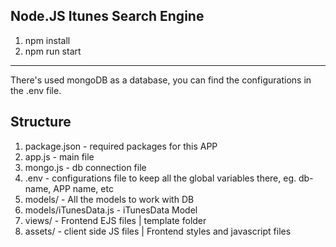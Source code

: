 Node.JS Itunes Search Engine
-----

1. npm install
2. npm run start

-------

There's used mongoDB as a database, you can find the configurations in the .env file.

Structure
-----------------

1. package.json - required packages for this APP 
2. app.js - main file
3. mongo.js - db connection file
4. .env - configurations file to keep all the global variables there, eg. db-name, APP name, etc
5. models/ - All the models to work with DB
6. models/iTunesData.js - iTunesData Model
7. views/ - Frontend EJS files | template folder
8. assets/ - client side JS files | Frontend styles and javascript files